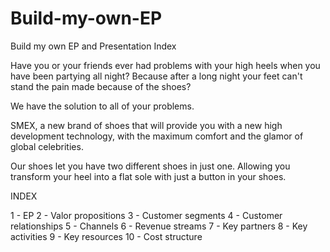 Build-my-own-EP
===============

Build my own EP and Presentation Index

Have you or your friends ever had problems with your high heels when you have been partying all night? Because after a long night your feet can't stand the pain made because of the shoes?

We have the solution to all of your problems.

SMEX, a new brand of shoes that will provide you with a new high development technology, with the maximum comfort and the glamor of global celebrities.

Our shoes let you have two different shoes in just one. Allowing you transform your heel into a flat sole with just a button in your shoes.

INDEX

1 - EP
2 - Valor propositions
3 - Customer segments
4 - Customer relationships
5 - Channels
6 - Revenue streams
7 - Key partners
8 - Key activities
9 - Key resources
10 - Cost structure





